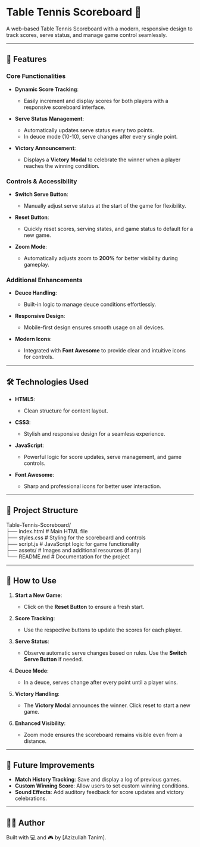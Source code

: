 # Table Tennis Scoreboard 🏓  

A web-based Table Tennis Scoreboard with a modern, responsive design to track scores, serve status, and manage game control seamlessly.

---

## 🚀 Features  

### **Core Functionalities**  
- **Dynamic Score Tracking**:  
   - Easily increment and display scores for both players with a responsive scoreboard interface.  

- **Serve Status Management**:  
   - Automatically updates serve status every two points.  
   - In deuce mode (10-10), serve changes after every single point.  

- **Victory Announcement**:  
   - Displays a **Victory Modal** to celebrate the winner when a player reaches the winning condition.  

### **Controls & Accessibility**  
- **Switch Serve Button**:  
   - Manually adjust serve status at the start of the game for flexibility.  

- **Reset Button**:  
   - Quickly reset scores, serving states, and game status to default for a new game.  

- **Zoom Mode**:  
   - Automatically adjusts zoom to **200%** for better visibility during gameplay.  

### **Additional Enhancements**  
- **Deuce Handling**:  
   - Built-in logic to manage deuce conditions effortlessly.  

- **Responsive Design**:  
   - Mobile-first design ensures smooth usage on all devices.  

- **Modern Icons**:  
   - Integrated with **Font Awesome** to provide clear and intuitive icons for controls.  

---

## 🛠️ Technologies Used  

- **HTML5**:  
   - Clean structure for content layout.  

- **CSS3**:  
   - Stylish and responsive design for a seamless experience.  

- **JavaScript**:  
   - Powerful logic for score updates, serve management, and game controls.  

- **Font Awesome**:  
   - Sharp and professional icons for better user interaction.  

---

## 📂 Project Structure  
Table-Tennis-Scoreboard/  
├── index.html         # Main HTML file  
├── styles.css         # Styling for the scoreboard and controls  
├── script.js          # JavaScript logic for game functionality  
├── assets/            # Images and additional resources (if any)  
└── README.md          # Documentation for the project 




---

## 🌟 How to Use  

1. **Start a New Game**:  
   - Click on the **Reset Button** to ensure a fresh start.  

2. **Score Tracking**:  
   - Use the respective buttons to update the scores for each player.  

3. **Serve Status**:  
   - Observe automatic serve changes based on rules. Use the **Switch Serve Button** if needed.  

4. **Deuce Mode**:  
   - In a deuce, serves change after every point until a player wins.  

5. **Victory Handling**:  
   - The **Victory Modal** announces the winner. Click reset to start a new game.  

6. **Enhanced Visibility**:  
   - Zoom mode ensures the scoreboard remains visible even from a distance.  

---

## 🎉 Future Improvements  

- **Match History Tracking**: Save and display a log of previous games.  
- **Custom Winning Score**: Allow users to set custom winning conditions.  
- **Sound Effects**: Add auditory feedback for score updates and victory celebrations.  

---

## 👨‍💻 Author  

Built with 💻 and 🎮 by [Azizullah Tanim].  

